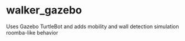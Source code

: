 # walker_gazebo
Uses Gazebo TurtleBot and adds mobility and wall detection simulation roomba-like behavior
